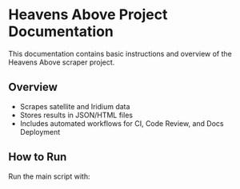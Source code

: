 # Heavens Above Project Documentation

This documentation contains basic instructions and overview of the Heavens Above scraper project.

## Overview
- Scrapes satellite and Iridium data
- Stores results in JSON/HTML files
- Includes automated workflows for CI, Code Review, and Docs Deployment

## How to Run
Run the main script with:

